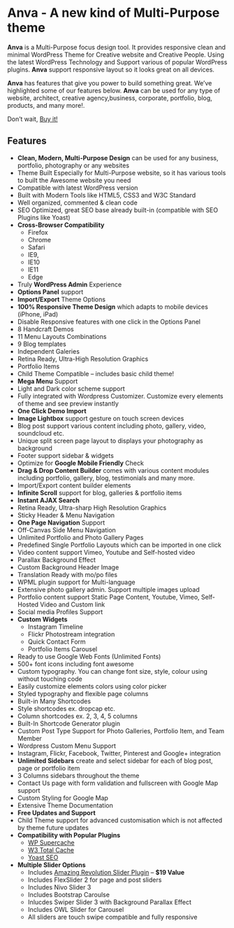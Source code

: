 # Anva - A new kind of Multi-Purpose theme

**Anva** is a Multi-Purpose focus design tool. It provides responsive clean and minimal WordPress Theme for Creative website and Creative People. Using the latest WordPress Technology and Support various of popular WordPress plugins. **Anva** support responsive layout so it looks great on all devices.

**Anva** has features that give you power to build something great. We’ve highlighted some of our features below. **Anva** can be used for any type of website, architect, creative agency,business, corporate, portfolio, blog, products, and many more!.

Don’t wait, [Buy it!](http://themeforest.net/user/oidoperfecto/portfolio?ref=oidoperfecto)

## Features

 - **Clean, Modern, Multi-Purpose Design** can be used for any business, portfolio, photography or any websites
 - Theme Built Especially for Multi-Purpose website, so it has various tools to built the Awesome website you need
 - Compatible with latest WordPress version
 - Built with Modern Tools like HTML5, CSS3 and W3C Standard
 - Well organized, commented & clean code
 - SEO Optimized, great SEO base already built-in (compatible with SEO Plugins like Yoast)
 - **Cross-Browser Compatibility**
    - Firefox
    - Chrome
    - Safari
    - IE9,
    - IE10
    - IE11
    - Edge
 - Truly **WordPress Admin** Experience
 - **Options Panel** support
 - **Import/Export** Theme Options
 - **100% Responsive Theme Design** which adapts to mobile devices (iPhone, iPad)
 - Disable Responsive features with one click in the Options Panel
 - 8 Handcraft Demos
 - 11 Menu Layouts Combinations
 - 9 Blog templates
 - Independent Galeries
 - Retina Ready, Ultra-High Resolution Graphics
 - Portfolio Items
 - Child Theme Compatible – includes basic child theme!
 - **Mega Menu** Support
 - Light and Dark color scheme support
 - Fully integrated with Wordpress Customizer. Customize every elements of theme and see preview instantly
 - **One Click Demo Import**
 - **Image Lightbox** support gesture on touch screen devices
 - Blog post support various content including photo, gallery, video, soundcloud etc.
 - Unique split screen page layout to displays your photography as background
 - Footer support sidebar & widgets
 - Optimize for **Google Mobile Friendly** Check
 - **Drag & Drop Content Builder** comes with various content modules including portfolio, gallery, blog, testimonials and many more.
 - Import/Export content builder elements
 - **Infinite Scroll** support for blog, galleries & portfolio items
 - **Instant AJAX Search**
 - Retina Ready, Ultra-sharp High Resolution Graphics
 - Sticky Header & Menu Navigation
 - **One Page Navigation** Support
 - Off-Canvas Side Menu Navigation
 - Unlimited Portfolio and Photo Gallery Pages
 - Predefined Single Portfolio Layouts which can be imported in one click
 - Video content support Vimeo, Youtube and Self-hosted video
 - Parallax Background Effect
 - Custom Background Header Image
 - Translation Ready with mo/po files
 - WPML plugin support for Multi-language
 - Extensive photo gallery admin. Support multiple images upload
 - Portfolio content support Static Page Content, Youtube, Vimeo, Self-Hosted Video and Custom link
 - Social media Profiles Support
 - **Custom Widgets**
     - Instagram Timeline
     - Flickr Photostream integration
     - Quick Contact Form
     - Portfolio Items Carousel
 - Ready to use Google Web Fonts (Unlimited Fonts)
 - 500+ font icons including font awesome
 - Custom typography. You can change font size, style, colour using without touching code
 - Easily customize elements colors using color picker
 - Styled typography and flexible page columns
 - Built-in Many Shortcodes
 - Style shortcodes ex. dropcap etc.
 - Column shortcodes ex. 2, 3, 4, 5 columns
 - Built-In Shortcode Generator plugin
 - Custom Post Type Support for Photo Galleries, Portfolio Item, and Team Member
 - Wordpress Custom Menu Support
 - Instagram, Flickr, Facebook, Twitter, Pinterest and Google+ integration
 - **Unlimited Sidebars** create and select sidebar for each of blog post, page or portfolio item
 - 3 Columns sidebars throughout the theme
 - Contact Us page with form validation and fullscreen with Google Map support
 - Custom Styling for Google Map
 - Extensive Theme Documentation
 - **Free Updates and Support**
 - Child Theme support for advanced customisation which is not affected by theme future updates
 - **Compatibility with Popular Plugins**
    - [WP Supercache]()
    - [W3 Total Cache]()
    - [Yoast SEO]()
 - **Multiple Slider Options**
    - Includes [Amazing Revolution Slider Plugin](http://codecanyon.net/item/slider-revolution-responsive-wordpress-plugin/2751380?ref=oidoperfecto) – **$19 Value**
    - Includes FlexSlider 2 for page and post sliders
    - Includes Nivo Slider 3
    - Includes Bootstrap Caroulse
    - Inlucdes Swiper Slider 3 with Background Parallax Effect
    - Includes OWL Slider for Carousel
    - All sliders are touch swipe compatible and fully responsive
